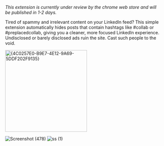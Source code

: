 <i>This extension is currently under review by the chrome web store and will be published in 1-2 days.</i>

Tired of spammy and irrelevant content on your LinkedIn feed? This simple extension automatically hides posts that contain hashtags like #collab or #preplacedcollab, giving you a cleaner, more focused LinkedIn experience. Undisclosed or barely disclosed ads ruin the site. Cast such people to the void.

<img width="263" alt="{4C0257E0-B9E7-4E12-9A69-5DDF202F9135}" src="https://github.com/user-attachments/assets/5a78eccb-579c-4529-be4b-7d3e22bf7066" />

![Screenshot (478)](https://github.com/user-attachments/assets/171f9708-58fb-4dff-8c29-d2b1a3e2e854)
![ss (1)](https://github.com/user-attachments/assets/73964e1d-ea44-4436-8101-56cd071bbc34)

